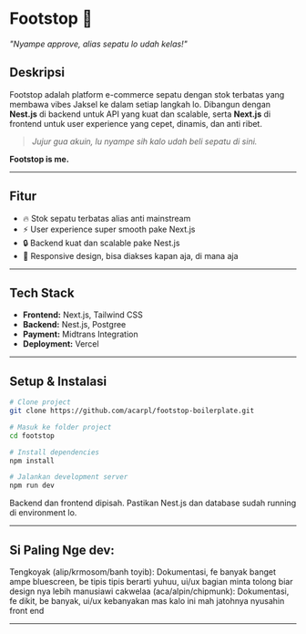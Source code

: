 # Footstop 👟

*"Nyampe approve, alias sepatu lo udah kelas!"*

## Deskripsi

Footstop adalah platform e-commerce sepatu dengan stok terbatas yang membawa vibes Jaksel ke dalam setiap langkah lo. Dibangun dengan **Nest.js** di backend untuk API yang kuat dan scalable, serta **Next.js** di frontend untuk user experience yang cepet, dinamis, dan anti ribet.

> *Jujur gua akuin, lu nyampe sih kalo udah beli sepatu di sini.*

**Footstop is me.**

---

## Fitur

* 🔥 Stok sepatu terbatas alias anti mainstream
* ⚡ User experience super smooth pake Next.js
* 🔒 Backend kuat dan scalable pake Nest.js
* 📱 Responsive design, bisa diakses kapan aja, di mana aja

---

## Tech Stack

* **Frontend:** Next.js, Tailwind CSS
* **Backend:** Nest.js, Postgree
* **Payment:** Midtrans Integration
* **Deployment:** Vercel

---

## Setup & Instalasi

```bash
# Clone project
git clone https://github.com/acarpl/footstop-boilerplate.git

# Masuk ke folder project
cd footstop

# Install dependencies
npm install

# Jalankan development server
npm run dev
```

Backend dan frontend dipisah. Pastikan Nest.js dan database sudah running di environment lo.

---

## Si Paling Nge dev:

Tengkoyak (alip/krmosom/banh toyib): Dokumentasi, fe banyak banget ampe bluescreen, be tipis tipis berarti yuhuu, ui/ux bagian minta tolong biar design nya lebih manusiawi
cakwelaa (aca/alpin/chipmunk): Dokumentasi, fe dikit, be banyak, ui/ux kebanyakan mas kalo ini mah jatohnya nyusahin front end

---
